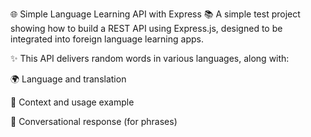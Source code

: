 🌐 Simple Language Learning API with Express
📚 A simple test project showing how to build a REST API using Express.js, designed to be integrated into foreign language learning apps.

✨ This API delivers random words in various languages, along with:

🌍 Language and translation

💬 Context and usage example

🤝 Conversational response (for phrases)
